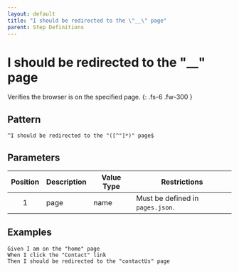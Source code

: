 ```yaml
---
layout: default
title: "I should be redirected to the \"__\" page"
parent: Step Definitions
---
```


# I should be redirected to the "\_\_" page

Verifies the browser is on the specified page.
{: .fs-6 .fw-300 }

## Pattern

```
^I should be redirected to the "([^"]*)" page$
```

## Parameters

| Position | Description | Value Type | Restrictions                     |
| :------: | ----------- | ---------- | -------------------------------- |
|    1     | page        | name       | Must be defined in `pages.json`. |

## Examples

```gherkin
Given I am on the "home" page
When I click the "Contact" link
Then I should be redirected to the "contactUs" page
```